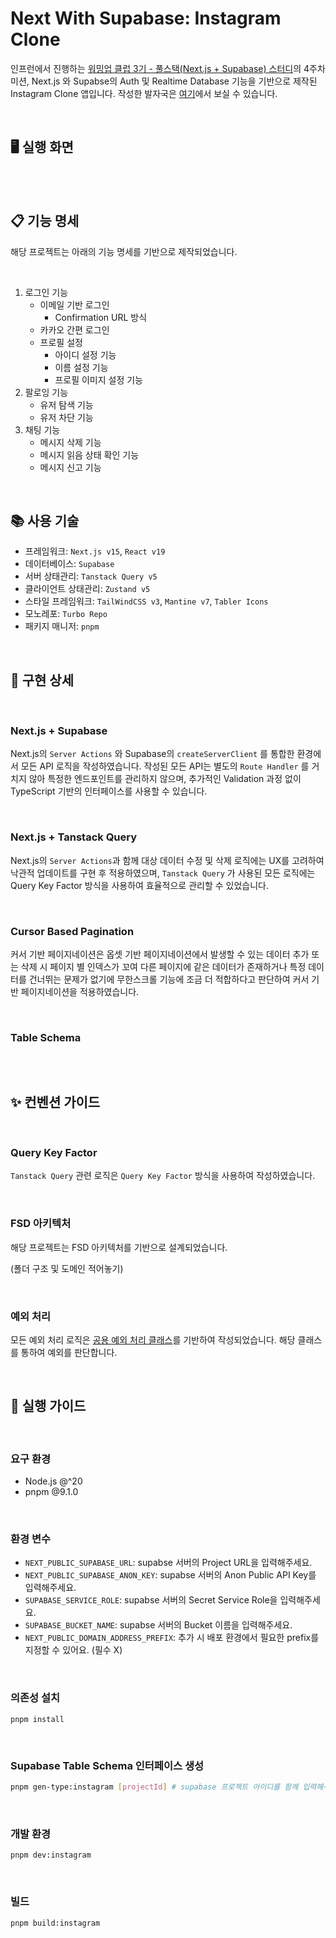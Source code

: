# Next With Supabase: Instagram Clone

인프런에서 진행하는 [워밍업 클럽 3기 - 풀스택(Next.js + Supabase) 스터디](https://www.inflearn.com/course/offline/warmup-club-3-fs)의 4주차 미션, Next.js 와 Supabse의 Auth 및 Realtime Database 기능을 기반으로 제작된 Instagram Clone 앱입니다. 작성한 발자국은 [여기](https://www.inflearn.com/blogs/)에서 보실 수 있습니다.

<br />

## 🖥️ 실행 화면

<br />
<br />

## 📋 기능 명세

해당 프로젝트는 아래의 기능 명세를 기반으로 제작되었습니다.

<br />

1. 로그인 기능
   - 이메일 기반 로그인
     - Confirmation URL 방식
   - 카카오 간편 로그인
   - 프로필 설정
     - 아이디 설정 기능
     - 이름 설정 기능
     - 프로필 이미지 설정 기능
2. 팔로잉 기능
   - 유저 탐색 기능
   - 유저 차단 기능
3. 채팅 기능
   - 메시지 삭제 기능
   - 메시지 읽음 상태 확인 기능
   - 메시지 신고 기능

<br />

## 📚 사용 기술

- 프레임워크: `Next.js v15`, `React v19`
- 데이터베이스: `Supabase`
- 서버 상태관리: `Tanstack Query v5`
- 클라이언트 상태관리: `Zustand v5`
- 스타일 프레임워크: `TailWindCSS v3`, `Mantine v7`, `Tabler Icons`
- 모노레포: `Turbo Repo`
- 패키지 매니저: `pnpm`

<br />

## 🎨 구현 상세

<br />

### Next.js + Supabase

Next.js의 `Server Actions` 와 Supabase의 `createServerClient` 를 통합한 환경에서 모든 API 로직을 작성하였습니다. 작성된 모든 API는 별도의 `Route Handler` 를 거치지 않아 특정한 엔드포인트를 관리하지 않으며, 추가적인 Validation 과정 없이 TypeScript 기반의 인터페이스를 사용할 수 있습니다.

<br />

### Next.js + Tanstack Query

Next.js의 `Server Actions`과 함께 대상 데이터 수정 및 삭제 로직에는 UX를 고려하여 낙관적 업데이트를 구현 후 적용하였으며, `Tanstack Query` 가 사용된 모든 로직에는 Query Key Factor 방식을 사용하여 효율적으로 관리할 수 있었습니다.

<br />

### Cursor Based Pagination

커서 기반 페이지네이션은 옵셋 기반 페이지네이션에서 발생할 수 있는 데이터 추가 또는 삭제 시 페이지 별 인덱스가 꼬여 다른 페이지에 같은 데이터가 존재하거나 특정 데이터를 건너뛰는 문제가 없기에 무한스크롤 기능에 조금 더 적합하다고 판단하여 커서 기반 페이지네이션을 적용하였습니다.

<br />

### Table Schema

```sql

```

<br />

## ✨ 컨벤션 가이드

<br />

### Query Key Factor

`Tanstack Query` 관련 로직은 `Query Key Factor` 방식을 사용하여 작성하였습니다.

<br />

### FSD 아키텍처

해당 프로젝트는 FSD 아키텍처를 기반으로 설계되었습니다.

(폴더 구조 및 도메인 적어놓기)

<br />

### 예외 처리

모든 예외 처리 로직은 [공용 예외 처리 클래스](/apps/netflix/src/shared/api/exception.ts)를 기반하여 작성되었습니다. 해당 클래스를 통하여 예외를 판단합니다.

<br />

## 💼 실행 가이드

<br />

### 요구 환경

- Node.js @^20
- pnpm @9.1.0

<br />

### 환경 변수

- `NEXT_PUBLIC_SUPABASE_URL`: supabse 서버의 Project URL을 입력해주세요.
- `NEXT_PUBLIC_SUPABASE_ANON_KEY`: supabse 서버의 Anon Public API Key를 입력해주세요.
- `SUPABASE_SERVICE_ROLE`: supabse 서버의 Secret Service Role을 입력해주세요.
- `SUPABASE_BUCKET_NAME`: supabse 서버의 Bucket 이름을 입력해주세요.
- `NEXT_PUBLIC_DOMAIN_ADDRESS_PREFIX`: 추가 시 배포 환경에서 필요한 prefix를 지정할 수 있어요. (필수 X)

<br />

### 의존성 설치

```base
pnpm install
```

<br />

### Supabase Table Schema 인터페이스 생성

```bash
pnpm gen-type:instagram [projectId] # supabase 프로젝트 아이디를 함께 입력해주세요
```

<br />

### 개발 환경

```base
pnpm dev:instagram
```

<br />

### 빌드

```base
pnpm build:instagram
```

<br />
